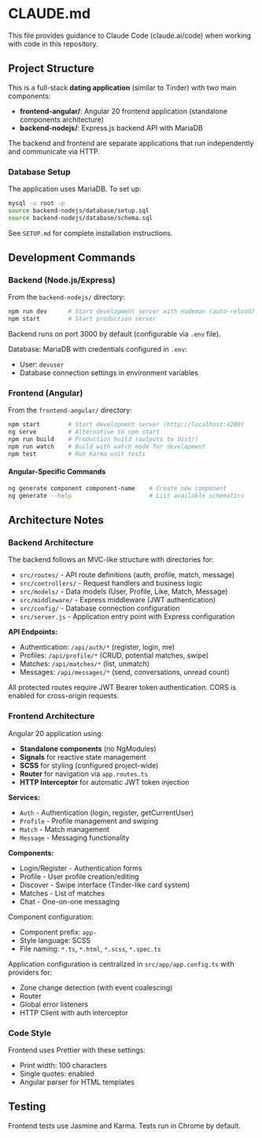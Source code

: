 # CLAUDE.md

This file provides guidance to Claude Code (claude.ai/code) when working with code in this repository.

## Project Structure

This is a full-stack **dating application** (similar to Tinder) with two main components:

- **frontend-angular/**: Angular 20 frontend application (standalone components architecture)
- **backend-nodejs/**: Express.js backend API with MariaDB

The backend and frontend are separate applications that run independently and communicate via HTTP.

### Database Setup

The application uses MariaDB. To set up:
```bash
mysql -u root -p
source backend-nodejs/database/setup.sql
source backend-nodejs/database/schema.sql
```

See `SETUP.md` for complete installation instructions.

## Development Commands

### Backend (Node.js/Express)

From the `backend-nodejs/` directory:

```bash
npm run dev      # Start development server with nodemon (auto-reload)
npm start        # Start production server
```

Backend runs on port 3000 by default (configurable via `.env` file).

Database: MariaDB with credentials configured in `.env`:
- User: `devuser`
- Database connection settings in environment variables

### Frontend (Angular)

From the `frontend-angular/` directory:

```bash
npm start        # Start development server (http://localhost:4200)
ng serve         # Alternative to npm start
npm run build    # Production build (outputs to dist/)
npm run watch    # Build with watch mode for development
npm test         # Run Karma unit tests
```

#### Angular-Specific Commands

```bash
ng generate component component-name    # Create new component
ng generate --help                      # List available schematics
```

## Architecture Notes

### Backend Architecture

The backend follows an MVC-like structure with directories for:
- `src/routes/` - API route definitions (auth, profile, match, message)
- `src/controllers/` - Request handlers and business logic
- `src/models/` - Data models (User, Profile, Like, Match, Message)
- `src/middleware/` - Express middleware (JWT authentication)
- `src/config/` - Database connection configuration
- `src/server.js` - Application entry point with Express configuration

**API Endpoints:**
- Authentication: `/api/auth/*` (register, login, me)
- Profiles: `/api/profile/*` (CRUD, potential matches, swipe)
- Matches: `/api/matches/*` (list, unmatch)
- Messages: `/api/messages/*` (send, conversations, unread count)

All protected routes require JWT Bearer token authentication. CORS is enabled for cross-origin requests.

### Frontend Architecture

Angular 20 application using:
- **Standalone components** (no NgModules)
- **Signals** for reactive state management
- **SCSS** for styling (configured project-wide)
- **Router** for navigation via `app.routes.ts`
- **HTTP Interceptor** for automatic JWT token injection

**Services:**
- `Auth` - Authentication (login, register, getCurrentUser)
- `Profile` - Profile management and swiping
- `Match` - Match management
- `Message` - Messaging functionality

**Components:**
- Login/Register - Authentication forms
- Profile - User profile creation/editing
- Discover - Swipe interface (Tinder-like card system)
- Matches - List of matches
- Chat - One-on-one messaging

Component configuration:
- Component prefix: `app-`
- Style language: SCSS
- File naming: `*.ts`, `*.html`, `*.scss`, `*.spec.ts`

Application configuration is centralized in `src/app/app.config.ts` with providers for:
- Zone change detection (with event coalescing)
- Router
- Global error listeners
- HTTP Client with auth interceptor

### Code Style

Frontend uses Prettier with these settings:
- Print width: 100 characters
- Single quotes: enabled
- Angular parser for HTML templates

## Testing

Frontend tests use Jasmine and Karma. Tests run in Chrome by default.
